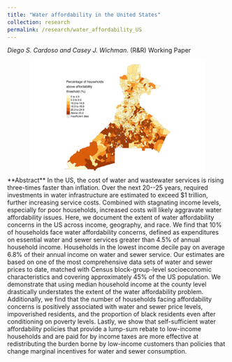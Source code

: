 ```yaml
---
title: "Water affordability in the United States"
collection: research
permalink: /research/water_affordability_US
---
```

_Diego S. Cardoso and Casey J. Wichman_. (R&R) <a href="https://www.diegoscardoso.com/files/papers/Cardoso_Wichman_Water_Affordability_US.pdf" class="btn btn--info" style="text-decoration:none">Working Paper</a>

<center>
  <img src="/images/water_affordability.png" alt="Water Affordability in the US"  width="400"/>
</center>
**Abstract**
In the US, the cost of water and wastewater services is rising three-times faster than inflation. Over the next 20--25 years, required investments in water infrastructure are estimated to exceed $1 trillion, further increasing service costs. Combined with stagnating income levels, especially for poor households, increased costs will likely aggravate water affordability issues. Here, we document the extent of water affordability concerns in the US across income, geography, and race. We find that 10% of households face water affordability concerns, defined as expenditures on essential water and sewer services greater than 4.5% of annual household income. Households in the lowest income decile pay on average 6.8% of their annual income on water and sewer service. Our estimates are based on one of the most comprehensive data sets of water and sewer prices to date, matched with Census block-group-level socioeconomic characteristics and covering approximately 45% of the US population. We demonstrate that using median household income at the county level drastically understates the extent of the water affordability problem. Additionally, we find that the number of households facing affordability concerns is positively associated with water and sewer price levels, impoverished residents, and the proportion of black residents even after conditioning on poverty levels. Lastly, we show that self-sufficient water affordability policies that provide a lump-sum rebate to low-income households and are paid for by income taxes are more effective at redistributing the burden borne by low-income customers than policies that change marginal incentives for water and sewer consumption.





